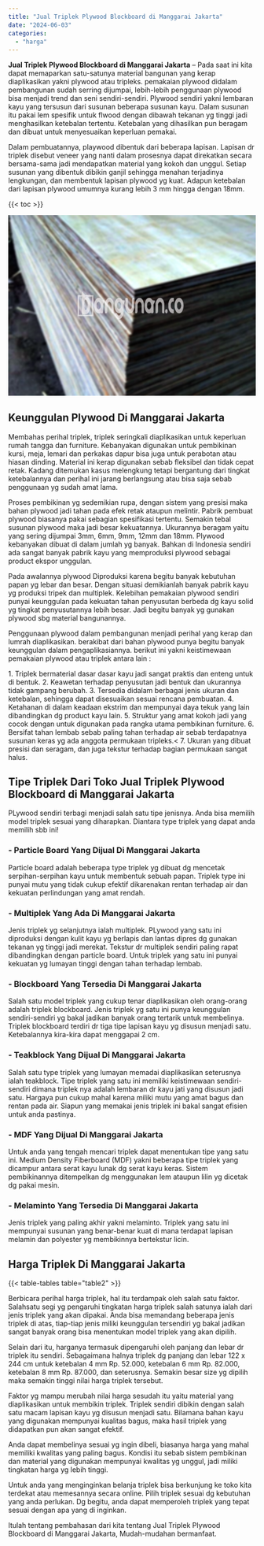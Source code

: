 ```yaml
---
title: "Jual Triplek Plywood Blockboard di Manggarai Jakarta"
date: "2024-06-03"
categories: 
  - "harga"
---
```


**Jual Triplek Plywood Blockboard di Manggarai Jakarta** – Pada saat ini kita dapat memaparkan satu-satunya material bangunan yang kerap diaplikasikan yakni plywood atau tripleks. pemakaian plywood didalam pembangunan sudah serring dijumpai, lebih-lebih penggunaan plywood bisa menjadi trend dan seni sendiri-sendiri. Plywood sendiri yakni lembaran kayu yang tersusun dari susunan beberapa susunan kayu. Dalam susunan itu pakai lem spesifik untuk flwood dengan dibawah tekanan yg tinggi jadi menghasilkan ketebalan tertentu. Ketebalan yang dihasilkan pun beragam dan dibuat untuk menyesuaikan keperluan pemakai.

Dalam pembuatannya, playwood dibentuk dari beberapa lapisan. Lapisan dr triplek disebut veneer yang nanti dalam prosesnya dapat direkatkan secara bersama-sama jadi mendapatkan material yang kokoh dan unggul. Setiap susunan yang dibentuk dibikin ganjil sehingga menahan terjadinya lengkungan, dan membentuk lapisan plywood yg kuat. Adapun ketebalan dari lapisan plywood umumnya kurang lebih 3 mm hingga dengan 18mm.

{{< toc >}}

![Jual Triplek Plywood Blockboard di Manggarai Jakarta](/images/jual-triplek-murah-40.png)

## Keunggulan Plywood Di Manggarai Jakarta

Membahas perihal triplek, triplek seringkali diaplikasikan untuk keperluan rumah tangga dan furniture. Kebanyakan digunakan untuk pembikinan kursi, meja, lemari dan perkakas dapur bisa juga untuk perabotan atau hiasan dinding. Material ini kerap digunakan sebab fleksibel dan tidak cepat retak. Kadang ditemukan kasus melengkung tetapi bergantung dari tingkat ketebalannya dan perihal ini jarang berlangsung atau bisa saja sebab penggunaan yg sudah amat lama.

Proses pembikinan yg sedemikian rupa, dengan sistem yang presisi maka bahan plywood jadi tahan pada efek retak ataupun melintir. Pabrik pembuat plywood biasanya pakai sebagian spesifikasi tertentu. Semakin tebal susunan plywood maka jadi besar kekuatannya. Ukurannya beragam yaitu yang sering dijumpai 3mm, 6mm, 9mm, 12mm dan 18mm. Plywood kebanyakan dibuat di dalam jumlah yg banyak. Bahkan di Indonesia sendiri ada sangat banyak pabrik kayu yang memproduksi plywood sebagai product ekspor unggulan.

Pada awalannya plywood Diproduksi karena begitu banyak kebutuhan papan yg lebar dan besar. Dengan situasi demikianlah banyak pabrik kayu yg produksi tripek dan multiplek. Kelebihan pemakaian plywood sendiri punyai keunggulan pada kekuatan tahan penyusutan berbeda dg kayu solid yg tingkat penyusutannya lebih besar. Jadi begitu banyak yg gunakan plywood sbg material bangunannya.

Penggunaan plywood dalam pembangunan menjadi perihal yang kerap dan lumrah diaplikasikan. berakibat dari bahan plywood punya begitu banyak keunggulan dalam pengaplikasiannya. berikut ini yakni keistimewaan pemakaian plywood atau triplek antara lain :

1\. Triplek bermaterial dasar dasar kayu jadi sangat praktis dan enteng untuk di bentuk. 2. Keawetan terhadap penyusutan jadi bentuk dan ukurannya tidak gampang berubah. 3. Tersedia didalam berbagai jenis ukuran dan ketebalan, sehingga dapat disesuaikan sesuai rencana pembuatan. 4. Ketahanan di dalam keadaan ekstrim dan mempunyai daya tekuk yang lain dibandingkan dg product kayu lain. 5. Struktur yang amat kokoh jadi yang cocok dengan untuk digunakan pada rangka utama pembikinan furniture. 6. Bersifat tahan lembab sebab paling tahan terhadap air sebab terdapatnya susunan keras yg ada anggota permukaan tripleks.< 7. Ukuran yang dibuat presisi dan seragam, dan juga tekstur terhadap bagian permukaan sangat halus.

## Tipe Triplek Dari Toko Jual Triplek Plywood Blockboard di Manggarai Jakarta

PLywood sendiri terbagi menjadi salah satu tipe jenisnya. Anda bisa memilih model triplek sesuai yang diharapkan. Diantara type triplek yang dapat anda memilih sbb ini!

### \- Particle Board Yang Dijual Di Manggarai Jakarta

Particle board adalah beberapa type triplek yg dibuat dg mencetak serpihan-serpihan kayu untuk membentuk sebuah papan. Triplek type ini punyai mutu yang tidak cukup efektif dikarenakan rentan terhadap air dan kekuatan perlindungan yang amat rendah.

### \- Multiplek Yang Ada Di Manggarai Jakarta

Jenis triplek yg selanjutnya ialah multiplek. PLywood yang satu ini diproduksi dengan kulit kayu yg berlapis dan lantas dipres dg gunakan tekanan yg tinggi jadi merekat. Tekstur dr multiplek sendiri paling rapat dibandingkan dengan particle board. Untuk triplek yang satu ini punyai kekuatan yg lumayan tinggi dengan tahan terhadap lembab.

### \- Blockboard Yang Tersedia Di Manggarai Jakarta

Salah satu model triplek yang cukup tenar diaplikasikan oleh orang-orang adalah triplek blockboard. Jenis triplek yg satu ini punya keunggulan sendiri-sendiri yg bakal jadikan banyak orang tertarik untuk membelinya. Triplek blockboard terdiri dr tiga tipe lapisan kayu yg disusun menjadi satu. Ketebalannya kira-kira dapat menggapai 2 cm.

### \- Teakblock Yang Dijual Di Manggarai Jakarta

Salah satu type triplek yang lumayan memadai diaplikasikan seterusnya ialah teakblock. Tipe triplek yang satu ini memiliki keistimewaan sendiri-sendiri dimana triplek nya adalah lembaran dr kayu jati yang disusun jadi satu. Hargaya pun cukup mahal karena miliki mutu yang amat bagus dan rentan pada air. Siapun yang memakai jenis triplek ini bakal sangat efisien untuk anda pastinya.

### \- MDF Yang Dijual Di Manggarai Jakarta

Untuk anda yang tengah mencari triplek dapat menentukan tipe yang satu ini. Medium Density Fiberboard (MDF) yakni beberapa tipe triplek yang dicampur antara serat kayu lunak dg serat kayu keras. Sistem pembikinannya ditempelkan dg menggunakan lem ataupun lilin yg dicetak dg pakai mesin.

### \- Melaminto Yang Tersedia Di Manggarai Jakarta

Jenis triplek yang paling akhir yakni melaminto. Triplek yang satu ini mempunyai susunan yang benar-benar kuat di mana terdapat lapisan melamin dan polyester yg membikinnya bertekstur licin.

## Harga Triplek Di Manggarai Jakarta

{{< table-tables table="table2" >}}

Berbicara perihal harga triplek, hal itu terdampak oleh salah satu faktor. Salahsatu segi yg pengaruhi tingkatan harga triplek salah satunya ialah dari jenis triplek yang akan dipakai. Anda bisa memandang beberapa jenis triplek di atas, tiap-tiap jenis miliki keunggulan tersendiri yg bakal jadikan sangat banyak orang bisa menentukan model triplek yang akan dipilih.

Selain dari itu, harganya termasuk dipengaruhi oleh panjang dan lebar dr triplek itu sendiri. Sebagaimana halnya triplek dg panjang dan lebar 122 x 244 cm untuk ketebalan 4 mm Rp. 52.000, ketebalan 6 mm Rp. 82.000, ketebalan 8 mm Rp. 87.000, dan seterusnya. Semakin besar size yg dipilih maka semakin tinggi nilai harga triplek tersebut.

Faktor yg mampu merubah nilai harga sesudah itu yaitu material yang diaplikasikan untuk membikin triplek. Triplek sendiri dibikin dengan salah satu macam lapisan kayu yg disusun menjadi satu. Bilamana bahan kayu yang digunakan mempunyai kualitas bagus, maka hasil triplek yang didapatkan pun akan sangat efektif.

Anda dapat membelinya sesuai yg ingin dibeli, biasanya harga yang mahal memiliki kwalitas yang paling bagus. Kondisi itu sebab sistem pembikinan dan material yang digunakan mempunyai kwalitas yg unggul, jadi miliki tingkatan harga yg lebih tinggi.

Untuk anda yang menginginkan belanja triplek bisa berkunjung ke toko kita terdekat atau memesannya secara online. Pilih triplek sesuai dg kebutuhan yang anda perlukan. Dg begitu, anda dapat memperoleh triplek yang tepat sesuai dengan apa yang di inginkan.

Itulah tentang pembahasan dari kita tentang Jual Triplek Plywood Blockboard di Manggarai Jakarta, Mudah-mudahan bermanfaat.
